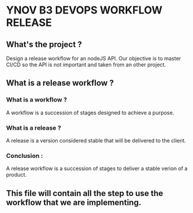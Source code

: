 # YNOV B3 DEVOPS WORKFLOW RELEASE

## What's the project ?
Design a release workflow for an nodeJS API. Our objective is to master CI/CD so the API is not important and taken from an other project.

## What is a release workflow ?
### What is a workflow ?
A workflow is a succession of stages designed to achieve a purpose.
### What is a release ?
A release is a version considered stable that will be delivered to the client.
### Conclusion :
A release workflow is a succession of stages to deliver a stable verion of a product.

## This file will contain all the step to use the workflow that we are implementing.

